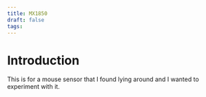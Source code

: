 ```yaml
---
title: MX1850
draft: false
tags:
---
```


# Introduction
This is for a mouse sensor that I found lying around and I wanted to experiment with it. 
